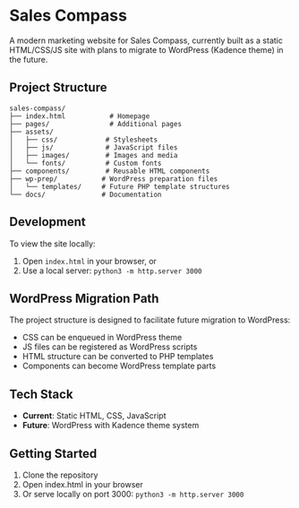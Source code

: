 # Sales Compass

A modern marketing website for Sales Compass, currently built as a static HTML/CSS/JS site with plans to migrate to WordPress (Kadence theme) in the future.

## Project Structure

```
sales-compass/
├── index.html           # Homepage
├── pages/               # Additional pages
├── assets/             
│   ├── css/            # Stylesheets
│   ├── js/             # JavaScript files
│   ├── images/         # Images and media
│   └── fonts/          # Custom fonts
├── components/         # Reusable HTML components
├── wp-prep/           # WordPress preparation files
│   └── templates/     # Future PHP template structures
└── docs/              # Documentation
```

## Development

To view the site locally:
1. Open `index.html` in your browser, or
2. Use a local server: `python3 -m http.server 3000`

## WordPress Migration Path

The project structure is designed to facilitate future migration to WordPress:
- CSS can be enqueued in WordPress theme
- JS files can be registered as WordPress scripts
- HTML structure can be converted to PHP templates
- Components can become WordPress template parts

## Tech Stack

- **Current**: Static HTML, CSS, JavaScript
- **Future**: WordPress with Kadence theme system

## Getting Started

1. Clone the repository
2. Open index.html in your browser
3. Or serve locally on port 3000: `python3 -m http.server 3000`
